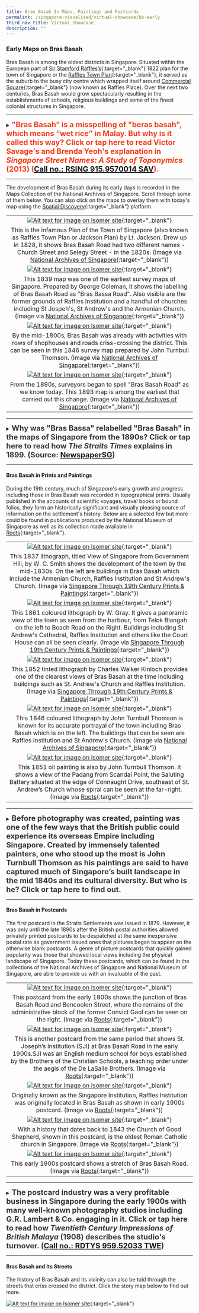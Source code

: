```yaml
---
title: Bras Basah In Maps, Paintings and Postcards
permalink: /singapore-visualised/virtual-showcase/bb-early
third_nav_title: Virtual Showcase
description: ""
---
```

### **Early Maps on Bras Basah**

Bras Basah is among the oldest districts in Singapore. Situated within the European part of [Sir Stamford Raffles’s](http://eresources.nlb.gov.sg/infopedia/articles/SIP_715_2004-12-15.html){:target="_blank"} 1822 plan for the town of Singapore or the [Raffles Town Plan](https://eresources.nlb.gov.sg/infopedia/articles/SIP_658_2005-01-07.html){:target="_blank"}, it served as the suburb to the busy city centre which wrapped itself around [Commercial Square](https://eresources.nlb.gov.sg/infopedia/articles/SIP_864_2004-12-30.html){:target="_blank"} (now known as Raffles Place). Over the next two centuries, Bras Basah would grow spectacularly resulting in the establishments of schools, religious buildings and some of the finest colonial structures in Singapore.

_______

<details>
<summary><span style="font-weight: 700; font-size: 20px; font-style: normal; color:#f43c18">"Bras Basah” is a misspelling of "beras basah", which means “wet rice” in Malay. But why is it called this way? Click or tap here to read Victor Savage's and Brenda Yeoh's explanation in <span style="font-style: italic;">Singapore Street Names: A Study of Toponymics</span> (2013) (<a href="https://eservice.nlb.gov.sg/item_holding.aspx?bid=200123850" target="_blank">Call no.: RSING 915.9570014 SAV</a>).</span></summary>
<br>	
<span style="font-weight: 400; font-size: 20px; font-style: normal; color:#778899">"The road was so-called because in the early days, wet rice was laid to dry here on the banks of the "fresh water stream" (now the Stamford Canal). Another version is that before the area before Bras Basah Road and Stamford was filled in, cargoes of rice were brought by boats into the lagoon and spread to dry on the road. One one occasion, high tides wet the rice."</span>
	
</details>


_____

The development of Bras Basah during its early days is recorded in the Maps Collection of the National Archives of Singapore. Scroll through some of them below. You can also click on the maps to overlay them with today's map using the [Spatial Discovery](https://search.nlb.gov.sg/spatialdiscovery/){:target="_blank"} platform.

| | 
|:--------:| 
| [![Alt text for image on Isomer site](/images/sample-bb-map-1828.png)](https://go.gov.sg/0vr7f4){:target="_blank"}|
|This is the infamous Plan of the Town of Singapore (also known as Raffles Town Plan or Jackson Plan) by Lt. Jackson. Drew up in 1828, it shows Bras Basah Road had two different names - Church Street and Selegy Street - in the 1820s. (Image via [National Archives of Singapore](https://www.nas.gov.sg/archivesonline/maps_building_plans/record-details/f9926418-115c-11e3-83d5-0050568939ad){:target="_blank"}) |
| [![Alt text for image on Isomer site](/images/sample-bb-map-1830.png)](https://go.gov.sg/d1jp3n){:target="_blank"}|
|This 1839 map was one of the earliest survey maps of Singapore. Prepared by George Coleman, it shows the labelling of Bras Basah Road as "Bras Bassa Road". Also visible are the former grounds of Raffles Institution and a handful of churches including St Jospeh's, St Andrew's and the Armenian Church. (Image via [National Archives of Singapore](https://www.nas.gov.sg/archivesonline/maps_building_plans/record-details/fb0ace86-115c-11e3-83d5-0050568939ad){:target="_blank"})|
| [![Alt text for image on Isomer site](/images/sample-bb-map-1846.png)](https://go.gov.sg/q643sq){:target="_blank"}|
| By the mid-1800s, Bras Basah was already with activities with rows of shophouses and roads criss-crossing the district. This can be seen in this 1846 survey map prepared by John Turnbull Thomson. (Image via [National Archives of Singapore](https://www.nas.gov.sg/archivesonline/maps_building_plans/record-details/fa3f6192-115c-11e3-83d5-0050568939ad){:target="_blank"})|
| [![Alt text for image on Isomer site](/images/sample-bb-map-1893.png)](https://go.gov.sg/kv4krf){:target="_blank"}|
| From the 1890s, surveyors began to spell "Bras Basah Road" as we know today. This 1893 map is among the earliest that carried out this change. (Image via [National Archives of Singapore](https://www.nas.gov.sg/archivesonline/maps_building_plans/record-details/c912530c-66c8-11e3-bb37-0050568939ad){:target="_blank"})|

_____

<details>
<summary><span style="font-weight: 700; font-size: 20px; font-style: normal; color:#353839">Why was "Bras Bassa" relabelled "Bras Basah" in the maps of Singapore from the 1890s? Click or tap here to read how <span style="font-style: italic;">The Straits Times</span> explains in 1899. (Source: <a href="http://eresources.nlb.gov.sg/newspapers/Digitised/Article/singfreepresswk18990601-1.2.51" target="_blank">NewspaperSG</a>) </span></summary>
<br>
<span style="font-weight: 400; font-size: 20px; font-style: normal; color:#778899">"The new enamelled street signs being put up by the Municipality are blue on white, instead of the old white on blue...The spelling seems to have received some attention, the "Bras Bassa Road" becomes "Bras Basah Road". The latter gives some indication of the meaning of the name and send thoughts back to the padi fields that at one time occupied the valley stretching from Fort Canning eastward."</span>
	
</details>

_____


#### **Bras Basah in Prints and Paintings**

During the 19th century, much of Singapore's early growth and progress including those in Bras Basah was recorded in topographical prints. Usually published in the accounts of scientific voyages, travel books or bound folios, they form an historically significant and visually pleasing source of information on the settlement's history. Below are a selected few but more could be found in publications produced by the National Museum of Singapore as well as its collection made available in [Roots](https://www.roots.gov.sg/){:target="_blank"}.

| | 
|:--------:| 
| [![Alt text for image on Isomer site](/images/painting-1.jpg)](https://eservice.nlb.gov.sg/item_holding.aspx?bid=13313091){:target="_blank"}|
| This 1837 lithograph, titled View of Singapore from Government Hill, by W. C. Smith shows the development of the town by the mid-1830s. On the left are buildings in Bras Basah which include the Armenian Church, Raffles Institution and St Andrew's Church. (Image via [Singapore Through 19th Century Prints & Paintings](https://eservice.nlb.gov.sg/item_holding.aspx?bid=13313091){:target="_blank"}) |
| [![Alt text for image on Isomer site](/images/painting-3.jpg)](https://eservice.nlb.gov.sg/item_holding.aspx?bid=13313091){:target="_blank"}|
|This 1861 coloured lithograph by W. Gray. It gives a panoramic view of the town as seen from the harbour, from Telok Blangah on the left to Beach Road on the Right. Buildings including St Andrew's Cathedral, Raffles Institution and others like the Court House can all be seen clearly. (Image via [Singapore Through 19th Century Prints & Paintings](https://eservice.nlb.gov.sg/item_holding.aspx?bid=13313091){:target="_blank"}) |
|[![Alt text for image on Isomer site](/images/painting-4.jpg)](https://eservice.nlb.gov.sg/item_holding.aspx?bid=13313091){:target="_blank"}|
|This 1852 tinted lithograph by Charles Walker Kinloch provides one of the clearest views of Bras Basah at the time including buildings such as St. Andrew's Church and Raffles Institution. (Image via [Singapore Through 19th Century Prints & Paintings](https://eservice.nlb.gov.sg/item_holding.aspx?bid=13313091){:target="_blank"}) |
| [![Alt text for image on Isomer site](/images/painting-2.jpg)](https://www.nas.gov.sg/archivesonline/photographs/record-details/d4f65b2e-1161-11e3-83d5-0050568939ad){:target="_blank"}|
|This 1846 coloured lithograph by John Turnbull Thomson is known for its accurate portrayal of the town including Bras Basah which is on the left. The buildings that can be seen are Raffles Institution and St Andrew's Church. (Image via [National Archives of Singapore](https://www.nas.gov.sg/archivesonline/photographs/record-details/d4f65b2e-1161-11e3-83d5-0050568939ad){:target="_blank"}) |
|[![Alt text for image on Isomer site](/images/painting-5.jpg)](https://www.roots.gov.sg/Collection-Landing/listing/1052004){:target="_blank"}|
|This 1851 oil painting is also by John Turnbull Thomson. It shows a view of the Padang from Scandal Point, the Saluting Battery situated at the edge of Connaught Drive, southeast of St. Andrew’s Church whose spiral can be seen at the far-right. (Image via [Roots](https://www.roots.gov.sg/Collection-Landing/listing/1052004){:target="_blank"})  |

_____

<details>
<summary><span style="font-weight: 700; font-size: 20px; font-style: normal; color:#353839">Before photography was created, painting was one of the few ways that the British public could experience its overseas Empire including Singapore. Created by immensely talented painters, one who stood up the most is John Turnbull Thomson as his paintings are said to have captured much of Singapore’s built landscape in the mid 1840s and its cultural diversity. But who is he? Click or tap here to find out.</span></summary>
<br>
<span style="font-weight: 400; font-size: 20px; font-style: normal; color:#778899">John Turnbull Thomson was the Government Surveyor of the Straits Settlements from 1841 to 1853. He made a number of important contributions during his 12 years in Singapore, including the creation of maps of early Singapore, as well as the design and construction of several buildings and other public infrastructure on the island. A self-taught artist and prolific writer, Thomson’s collection of paintings, books and articles now serve as invaluable records of the architecture and life of early Singapore.</span>
	
</details>

_____

#### **Bras Basah in Postcards**

The first postcard in the Straits Settlements was issued in 1879. However, it was only until the late 1890s after the British postal authorities allowed privately printed postcards to be despatched at the same inexpensive postal rate as government issued ones that pictures began to appear on the otherwise blank postcards. A genre of picture postcards that quickly gained popularity was those that showed local views including the physical landscape of Singapore. Today these postcards, which can be found in the collections of the National Archives of Singapore and National Museum of Singapore, are able to provide us with an invaluable of the past.

|  | 
|:--------:| 
| [![Alt text for image on Isomer site](/images/postcard-1.jpg)](https://www.roots.gov.sg/Collection-Landing/listing/1073598){:target="_blank"}|
|This postcard from the early 1900s shows the junction of Bras Basah Road and Bencoolen Street, where the remains of the administrative block of the former Convict Gaol can be seen on the right. (Image via [Roots](https://www.roots.gov.sg/Collection-Landing/listing/1073598){:target="_blank"}) |
| [![Alt text for image on Isomer site](/images/postcard-2.jpg)](https://www.roots.gov.sg/Collection-Landing/listing/1193647){:target="_blank"}|
|This is another postcard from the same period that shows St. Joseph’s Institution (SJI) at Bras Basah Road in the early 1900s.SJI was an English medium school for boys established by the Brothers of the Christian Schools, a teaching order under the aegis of the De LaSalle Brothers. (Image via [Roots](https://www.roots.gov.sg/Collection-Landing/listing/1193647){:target="_blank"}) |
| [![Alt text for image on Isomer site](/images/postcard-3.jpg)](https://www.roots.gov.sg/Collection-Landing/listing/1046090){:target="_blank"}|
|Originally known as the Singapore Institution, Raffles Institution was originally located in Bras Basah as shown in early 1900s postcard. (Image via [Roots](https://www.roots.gov.sg/Collection-Landing/listing/1046090){:target="_blank"}) |
|[![Alt text for image on Isomer site](/images/postcard-4.jpg)](https://www.roots.gov.sg/Collection-Landing/listing/1120868){:target="_blank"}|
|With a history that dates back to 1843 the Church of Good Shepherd, shown in this postcard, is the oldest Roman Catholic church in Singapore. (Image via [Roots](https://www.roots.gov.sg/Collection-Landing/listing/1120868){:target="_blank"})|
|[![Alt text for image on Isomer site](/images/postcard-5.jpg)](https://www.nas.gov.sg/archivesonline/photographs/record-details/d5b7d64c-1161-11e3-83d5-0050568939ad){:target="_blank"}|
|This early 1900s postcard shows a stretch of Bras Basah Road. (Image via [Roots](https://www.nas.gov.sg/archivesonline/photographs/record-details/d5b7d64c-1161-11e3-83d5-0050568939ad){:target="_blank"})|

_____

<details>
<summary><span style="font-weight: 700; font-size: 20px; font-style: normal; color:#353839">The postcard industry was a very profitable business in Singapore during the early 1900s with many well-known photography studios including G.R. Lambert & Co. engaging in it. Click or tap here to read how <span style="font-style: italic;">Twentieth Century Impressions of British Malaya</span> (1908) describes the studio's turnover. (<a href="https://eservice.nlb.gov.sg/item_holding.aspx?bid=4558051" target="_blank">Call no.: RDTYS 959.52033 TWE</a>) </span></summary>
<br>
<span style="font-weight: 400; font-size: 20px; font-style: normal; color:#778899">"Lambert has maintained a high reputation for artistic portraiture, and of landscapes they have one of the finest collections in the East, comprising about three thousand subjects relating to Siam, Singapore, Borneo, Malaya and China. An extensive trade is done in picture postcards, the turnover being about a quarter million cards a year. A large stock of apparatus is always kept in hand."</span>
	
</details>

_____

#### **Bras Basah and Its Streets**

The history of Bras Basah and its vicinity can also be told through the streets that criss crossed the district. Click the story map below to find out more.

[![Alt text for image on Isomer site](/images/storymap-bb-streets-main.png)](https://uploads.knightlab.com/storymapjs/04f5c05311b7e48aadefd0cdd269c308/brash-basah-its-streets/index.html){:target="_blank"}